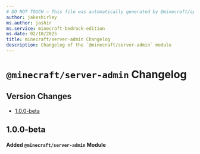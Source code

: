 ```yaml
---
# DO NOT TOUCH — This file was automatically generated by @minecraft/api-docs-generator, to report problems file an issue at https://github.com/Mojang/minecraft-scripting-libraries
author: jakeshirley
ms.author: jashir
ms.service: minecraft-bedrock-edition
ms.date: 02/10/2025
title: minecraft/server-admin Changelog
description: Changelog of the `@minecraft/server-admin` module
---
```

# `@minecraft/server-admin` Changelog

## Version Changes
- [1.0.0-beta](#100-beta)

## 1.0.0-beta
#### Added `@minecraft/server-admin` Module
